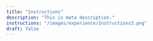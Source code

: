 ```yaml
---
title: "Instructions"
description: "This is meta description."
instructions: "/images/experience/Instructions3.png"
draft: false
---
```

